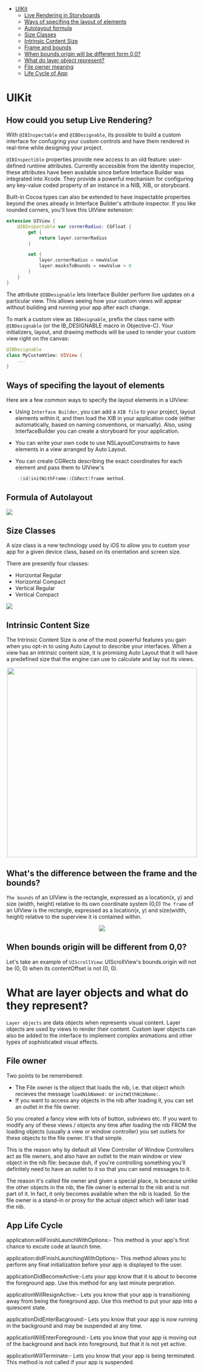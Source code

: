 * [UIKit](#uikit)
    * [Live Rendering in Storyboards](#how-could-you-setup-live-rendering)
    * [Ways of specifing the layout of elements](#ways-of-specifing-the-layout-of-elements)
    * [Autolayout formula](#formula-of-autolayout)
    * [Size Classes](#size-classes)
    * [Intrinsic Content Size](#intrinsic-content-size)
    * [Frame and bounds](#whats-the-difference-between-the-frame-and-the-bounds)
    * [When bounds origin will be different form 0,0?](#when-bounds-origin-will-be-different-from-00)
    * [What do layer object represent?](#what-are-layer-object-and-what-do-they-represent)
    * [File owner meaning](#file-owner)
    * [Life Cycle of App](#app-life-cycle)



# UIKit

## How could you setup Live Rendering?
With `@IBInspectable` and `@IBDesignable`, its possible to build a custom interface for confugring your custom controls and have them rendered in real-time while designing your project.

`@IBInspectible` properties provide new access to an old feature:
user-defined runtime attributes. Currently accessible from the identity inspector, these attributes have been available since before Interface Builder was integrated into Xcode. They provide a powerful mechanism for configuring any key-value coded property of an instance in a NIB, XIB, or storyboard.

Built-in Cocoa types can also be extended to have inspectable properties beyond the ones already in Interface Builder's attribute inspector. If you like rounded corners, you'll love this UIView extension:

```swift
extension UIView {
    @IBInspectable var cornerRadius: CGFloat {
        get {
            return layer.cornerRadius
        }

        set {
            layer.cornerRadius = newValue
            layer.masksToBounds = newValue > 0
        }
    }
}
```

The attribute `@IBDesignable` lets Interface Builder perform live updates on a particular view.
This allows seeing how your custom views will appear without building and running your app after each change.

To mark a custom view as `IBDesignable`, prefix the class name with `@IBDesignable` (or the IB_DESIGNABLE macro in Objective-C). Your initializers, layout, and drawing methods will be used to render your custom view right on the canvas:

```swift
@IBDesignable
class MyCustomView: UIView {
    ...
}
```


## Ways of specifing the layout of elements

Here are a few common ways to specify the layout elements in a UIView:

- Using `Interface Builder`, you can add a `XIB file` to your project, layout elements within it, and then load the XIB in your application code (either automatically, based on naming conventions, or manually).
Also, using InterfaceBuilder you can create a storyboard for your application.
- You can write your own code to use NSLayoutConstraints to have elements in a view arranged by Auto Layout.

- You can create CGRects describing the exact coordinates for each element and pass them to UIView's 
```objectivec
    -(id)initWithFrame:(CGRect)frame method.
```

## Formula of Autolayout
<img src = "/Resources/Articles/Autolayout.png">

## Size Classes
A size class is a new technology used by iOS to allow you to custom your app for a given device class, based on its orientation and screen size.

There are presently four classes:
- Horizontal Regular
- Horizontal Compact
- Vertical Regular
- Vertical Compact

<img src = "/Resources/Articles/Size%20Classes.png">

## Intrinsic Content Size
The Intrinsic Content Size is one of the most powerful features you gain when you opt-in to using Auto Layout to describe your interfaces. When a view has an intrinsic content size, it is promising Auto Layout that it will have a predefined size that the engine can use to calculate and lay out its views.

<center><img src = "/Resources/Articles/Intrisic%20Content%20Size.png" width="500"></center>

## What's the difference between the frame and the bounds?
`The bounds` of an UIView is the rectangle, expressed as a location(x, y) and size (width, height) relative to its own coordinate system (0,0) `The frame` of an UIView is the rectangle, expressed as a location(x, y) and size(width, height) relative to the superview it is contained within. 

<center><img src = "/Resources/Articles/Frame-Bounds.png"></center>

## When bounds origin will be different from 0,0?

Let's take an example of `UIScrollView`:
UIScrollView's bounds.origin will not be (0, 0) when its contentOffset is not (0, 0).

# What are layer objects and what do they represent?
`Layer objects` are data objects when represents visual content. Layer objects are used by views to render their content. Custom layer objects can also be added to the interface to implement complex animations and other types of sophisticated visual effects. 

## File owner

Two points to be remembered:

- The File owner is the object that loads the nib, i.e. that object which recieves the message `loadNibNamed:` or `initWIthNibName:`.
- If you want to access any objects in the nib after loading it, you can set an outlet in the file owner. 

So you created a fancy view with lots of button, subviews etc. If you want to modify any of these views / objects any time after loading the nib FROM the loading objects (usually a view or window controller) you set outlets for these objects to the file owner. It's that simple. 

This is the reason why by default all View Controller of Window Controllers act as file owners, and also have an outlet to the main window or view object in the nib file: because duh, if you're controlling something you'll definitely need to have an outlet to it so that you can send messages to it. 

The reason it's called file owner and given a special place, is because unlike the other objects in the nib, the file owner is external to the nib and is not part of it. In fact, it only becomes available when the nib is loaded. So the file owner is a stand-in or proxy for the actual object which will later load the nib. 

## App Life Cycle

application:willFinishLaunchWithOptions:- This method is your app's first chance to excute code at launch time. 

application:didFinishLaunchingWithOptions:- This method allows you to perform any final initialization before your app is displayed to the user. 

applicationDidBecomeActive:-Lets your app know that it is about to become the foreground app. Use this method for any last minute perpration. 

applicationWillResignActive:- Lets you know that your app is transitioning away from being the foreground app. Use this method to put your app into a quiescent state. 

applicationDidEnterBacground:- Lets you know that your app is now running in the background and may be suspended at any time. 

applicationWillEnterForeground:- Lets you know that your app is moving out of the background and back into foreground, but that it is not yet active. 

applicationWillTerminate:- Lets you know that your app is being terminated. This method is not called if your app is suspended. 